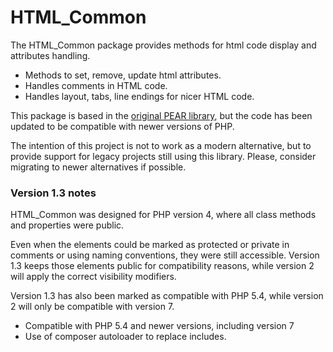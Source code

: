 HTML_Common
==============

The HTML_Common package provides methods for html code display and attributes handling.

* Methods to set, remove, update html attributes.
* Handles comments in HTML code.
* Handles layout, tabs, line endings for nicer HTML code.

This package is based in the [original PEAR library](http://pear.php.net/package/HTML_Common), but the code has been 
updated to be compatible with newer versions of PHP.

The intention of this project is not to work as a modern alternative, but to provide support for legacy projects still
using this library. Please, consider migrating to newer alternatives if possible.

### Version 1.3 notes

HTML_Common was designed for PHP version 4, where all class methods and properties were public.

Even when the elements could be marked as protected or private in comments or using naming conventions, they were still
accessible. Version 1.3 keeps those elements public for compatibility reasons, while version 2 will apply the correct
visibility modifiers.

Version 1.3 has also been marked as compatible with PHP 5.4, while version 2 will only be compatible with version 7.

* Compatible with PHP 5.4 and newer versions, including version 7
* Use of composer autoloader to replace includes.
